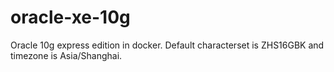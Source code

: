 # oracle-xe-10g
Oracle 10g express edition in docker. Default characterset is ZHS16GBK and timezone is Asia/Shanghai.
